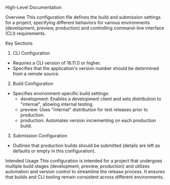 High-Level Documentation

Overview
This configuration file defines the build and submission settings for a project, specifying different behaviors for various environments (development, preview, production) and controlling command-line interface (CLI) requirements.

Key Sections

1. CLI Configuration

- Requires a CLI version of 16.11.0 or higher.
- Specifies that the application's version number should be determined from a remote source.

2. Build Configuration

- Specifies environment-specific build settings:
  - development: Enables a development client and sets distribution to "internal", allowing internal testing.
  - preview: Uses "internal" distribution for test releases prior to production.
  - production: Automates version incrementing on each production build.

3. Submission Configuration

- Outlines that production builds should be submitted (details are left as defaults or empty in this configuration).

Intended Usage
This configuration is intended for a project that undergoes multiple build stages (development, preview, production) and utilizes automation and version control to streamline the release process. It ensures that builds and CLI tooling remain consistent across different environments.
